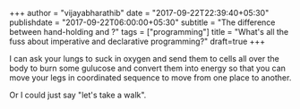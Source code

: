 +++
author = "vijayabharathib"
date = "2017-09-22T22:39:40+05:30"
publishdate = "2017-09-22T06:00:00+05:30"
subtitle = "The difference between hand-holding and ?"
tags = ["programming"]
title = "What's all the fuss about imperative and declarative programming?"
draft=true
+++


I can ask your lungs to suck in oxygen and send them to cells all over the body to burn some gulucose and convert them into energy so that you can move your legs in coordinated sequence to move from one place to another.

Or I could just say "let's take a walk".
